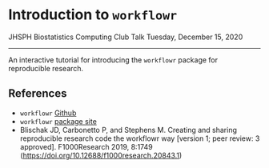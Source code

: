 # Introduction to `workflowr`

JHSPH Biostatistics Computing Club Talk
Tuesday, December 15, 2020

-------

An interactive tutorial for introducing the `workflowr` package for reproducible research. 

## References

* `workflowr` [Github](https://github.com/jdblischak/workflowr)
* `workflowr` [package site](https://jdblischak.github.io/workflowr/index.html)
* Blischak JD, Carbonetto P, and Stephens M. Creating and sharing reproducible research code the workflowr way [version 1; peer review: 3 approved]. F1000Research 2019, 8:1749 (https://doi.org/10.12688/f1000research.20843.1)